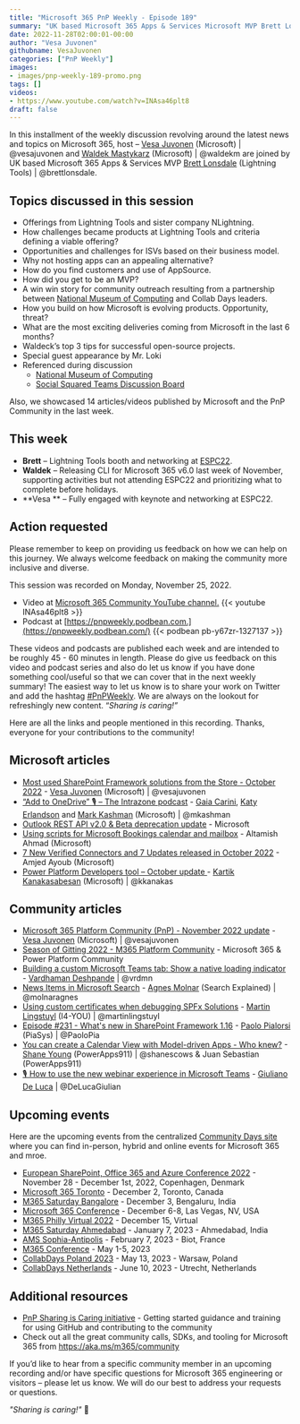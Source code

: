 ```yaml
---
title: "Microsoft 365 PnP Weekly - Episode 189"
summary: "UK based Microsoft 365 Apps & Services Microsoft MVP Brett Lonsdale (Lightning Tools) joins Microsoft’s Vesa Juvonen and Waldek Mastykarz in a discussion on opportunities for ISVs, community outreach, product development, plus 14 articles/videos by Microsoft/Community are highlighted."
date: 2022-11-28T02:00:01-00:00
author: "Vesa Juvonen"
githubname: VesaJuvonen
categories: ["PnP Weekly"]
images:
- images/pnp-weekly-189-promo.png
tags: []
videos:
- https://www.youtube.com/watch?v=INAsa46plt8
draft: false
---
```

 
In this installment of the weekly discussion revolving around the latest news and topics on Microsoft 365, host – [Vesa Juvonen](http://twitter.com/vesajuvonen) (Microsoft) \| @vesajuvonen and [Waldek Mastykarz](http://twitter.com/waldekm) (Microsoft) \| @waldekm are joined by UK based Microsoft 365 Apps & Services MVP [Brett Lonsdale](https://twitter.com/brettlonsdale) (Lightning Tools) \| @brettlonsdale.

## Topics discussed in this session

* Offerings from Lightning Tools and sister company NLightning.
* How challenges became products at Lightning Tools and criteria defining a viable offering?
* Opportunities and challenges for ISVs based on their business model.
* Why not hosting apps can an appealing alternative?
* How do you find customers and use of AppSource.
* How did you get to be an MVP?
* A win win story for community outreach resulting from a partnership between [National Museum of Computing](https://www.tnmoc.org/) and Collab Days leaders.
* How you build on how Microsoft is evolving products. Opportunity, threat?
* What are the most exciting deliveries coming from Microsoft in the last 6 months?
* Waldeck’s top 3 tips for successful open-source projects.
* Special guest appearance by Mr. Loki
* Referenced during discussion
    * [National Museum of Computing](https://www.tnmoc.org/)
    * [Social Squared Teams Discussion Board](https://lightningtools.com/product/microsoft-teams-discussion-board-app)



Also, we showcased 14 articles/videos published by Microsoft and the PnP Community in the last week.

## This week

* **Brett** – Lightning Tools booth and networking at [ESPC22](https://www.sharepointeurope.com/).
* **Waldek** – Releasing CLI for Microsoft 365 v6.0 last week of November, supporting activities but not attending ESPC22 and prioritizing what to complete before holidays.
* **Vesa ** – Fully engaged with keynote and networking at ESPC22.

## Action requested

Please remember to keep on providing us feedback on how we can help on this journey. We always welcome feedback on making the community more inclusive and diverse.

This session was recorded on Monday, November 25, 2022.

*   Video at [Microsoft 365 Community YouTube channel.](https://aka.ms/m365pnp-videos)
    {{< youtube INAsa46plt8 >}}
*   Podcast at [https://pnpweekly.podbean.com.](https://pnpweekly.podbean.com/) 
    {{< podbean pb-y67zr-1327137 >}}   

These videos and podcasts are published each week and are intended to be roughly 45 - 60 minutes in length.  Please do give us feedback on this video and podcast series and also do let us know if you have done something cool/useful so that we can cover that in the next weekly summary! The easiest way to let us know is to share your work on Twitter and add the hashtag [#PnPWeekly](https://twitter.com/search?q=%23pnpweekly). We are always on the lookout for refreshingly new content. “_Sharing is caring!”_ 

Here are all the links and people mentioned in this recording. Thanks, everyone for your contributions to the community!

## Microsoft articles

* [Most used SharePoint Framework solutions from the Store - October 2022](https://techcommunity.microsoft.com/t5/microsoft-sharepoint-blog/most-used-sharepoint-framework-solutions-from-the-store-october/ba-p/3681768) - [Vesa Juvonen](https://twitter.com/vesajuvonen) (Microsoft) | @vesajuvonen
* [“Add to OneDrive” 🎙 – The Intrazone podcast](https://techcommunity.microsoft.com/t5/microsoft-sharepoint-blog/add-to-onedrive-the-intrazone-podcast/ba-p/3680673) -  [Gaia Carini](https://www.linkedin.com/in/gaiacarini/),  [Katy Erlandson](https://www.linkedin.com/in/katy-e-14b41b45/) and [Mark Kashman](https://twitter.com/mkashman) (Microsoft) | @mkashman 
* [Outlook REST API v2.0 & Beta deprecation update](https://devblogs.microsoft.com/microsoft365dev/outlook-rest-api-v2-0-beta-deprecation-update/) - Microsoft
* [Using scripts for Microsoft Bookings calendar and mailbox](https://devblogs.microsoft.com/microsoft365dev/using-scripts-for-microsoft-bookings-calendar-and-mailbox/) - Altamish Ahmad 
(Microsoft)
* [7 New Verified Connectors and 7 Updates released in October 2022](https://powerautomate.microsoft.com/blog/7-new-verified-connectors-and-7-updates-released-in-october-2022/) - Amjed Ayoub (Microsoft)
* [Power Platform Developers tool – October update ](https://powerapps.microsoft.com/blog/power-platform-developers-tool-october-update/) - [Kartik Kanakasabesan](https://twitter.com/kkanakas) (Microsoft) | @kkanakas

## Community articles

* [Microsoft 365 Platform Community (PnP) - November 2022 update](https://pnp.github.io/blog/microsoft-365-platform-community-update/22-11-24/) - [Vesa Juvonen](https://twitter.com/vesajuvonen) (Microsoft) | @vesajuvonen
* [Season of Gitting 2022 - M365 Platform Community](https://www.credly.com/org/m365pnp/badge/season-of-gitting-2022-m365-platform-community) - Microsoft 365 & Power Platform Community
* [Building a custom Microsoft Teams tab: Show a native loading indicator](https://www.vrdmn.com/2022/11/building-custom-microsoft-teams-tab.html) - [Vardhaman Deshpande](https://twitter.com/vrdmn) | @vrdmn
* [News Items in Microsoft Search](https://searchexplained.com/news-items-in-microsoft-search/) - [Agnes Molnar](https://twitter.com/molnaragnes) (Search Explained) | @molnaragnes
* [Using custom certificates when debugging SPFx Solutions](https://www.blimped.nl/spfx-using-custom-certificates-when-debugging/) - [Martin Lingstuyl](https://twitter.com/martinlingstuyl) (I4-YOU) | @martinlingstuyl
* [Episode #231 - What's new in SharePoint Framework 1.16](https://www.youtube.com/watch?v=G7kv_gua7Zs) - [Paolo Pialorsi](https://twitter.com/PaoloPia) (PiaSys) | @PaoloPia
* [You can create a Calendar View with Model-driven Apps - Who knew?](https://www.youtube.com/watch?v=zHYRorT9wIY) - [Shane Young](https://twitter.com/ShanesCows) (PowerApps911) | @shanescows & Juan Sebastian (PowerApps911)
* [🎙️ How to use the new webinar experience in Microsoft Teams](https://www.youtube.com/watch?v=EyFH1eBz_C0) - [Giuliano De Luca](https://twitter.com/DeLucaGiulian) | @DeLucaGiulian

## Upcoming events

Here are the upcoming events from the centralized [Community Days site](https://communitydays.org/events?when=upcoming) where you can find in-person, hybrid and online events for Microsoft 365 and mroe.

* [​​​​​​​European SharePoint, Office 365 and Azure Conference 2022](https://www.sharepointeurope.com/) - November 28 - December 1st, 2022, Copenhagen, Denmark
* [Microsoft 365 Toronto](https://www.communitydays.org/event/2022-12-02/microsoft-365-toronto) - December 2, Toronto, Canada
* [M365 Saturday Bangalore](https://www.communitydays.org/event/2022-12-03/m365-saturday-bangalore-2022) - December 3, Bengaluru, India
* [Microsoft 365 Conference](https://m365conf.com/#!/) - December 6-8, Las Vegas, NV, USA
* [M365 Philly Virtual 2022](https://www.communitydays.org/event/2022-12-15/m365-philly-virtual-2022) - December 15, Virtual
* [M365 Saturday Ahmedabad](https://www.communitydays.org/event/2023-01-07/m365-saturday-ahmedabad) - January 7, 2023 - Ahmedabad, India
* [AMS Sophia-Antipolis](https://www.communitydays.org/event/2023-02-07/ams-sophia-antipolis) - February 7, 2023 - Biot, France
* [M365 Conference](https://sharepointna.com/) - May 1-5, 2023
* [CollabDays Poland 2023](https://www.communitydays.org/event/2023-05-13/collabdays-poland-2023) - May 13, 2023 - Warsaw, Poland
* [CollabDays Netherlands](https://www.communitydays.org/event/2023-06-10/collabdays-netherlands-2023) - June 10, 2023 - Utrecht, Netherlands

## Additional resources

* [PnP Sharing is Caring initiative](https://aka.ms/sharing-is-caring) - Getting started guidance and training for using GitHub and contributing to the community
* Check out all the great community calls, SDKs, and tooling for Microsoft 365 from <https://aka.ms/m365/community>

If you’d like to hear from a specific community member in an upcoming recording and/or have specific questions for Microsoft 365 engineering or visitors – please let us know. We will do our best to address your requests or questions.

_"Sharing is caring!"_ 🧡

